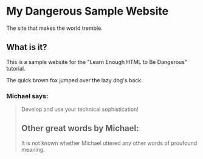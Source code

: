My Dangerous Sample Website
===========================

The site that makes the world tremble.

What is it?
---------------------

This is a sample website for the
"Learn Enough HTML to Be Dangerous"
tutorial.

The quick brown fox jumped over the lazy
dog's back.

### Michael says:

> Develop and use
> your technical sophistication!
>
> ## Other great words by Michael:
> It is not known whether Michael uttered
> any other words of proufound meaning.
